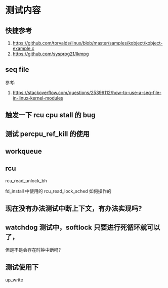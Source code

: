 # 测试内容

## 快捷参考
1. https://github.com/torvalds/linux/blob/master/samples/kobject/kobject-example.c
2. https://github.com/sysprog21/lkmpg

## seq file
参考:
1. https://stackoverflow.com/questions/25399112/how-to-use-a-seq-file-in-linux-kernel-modules

## 触发一下 rcu cpu stall 的 bug

## 测试 percpu_ref_kill 的使用

## workqueue

## rcu
rcu_read_unlock_bh

fd_install 中使用的 rcu_read_lock_sched 如何操作的

## 现在没有办法测试中断上下文，有办法实现吗?


## watchdog 测试中，softlock 只要进行死循环就可以了，
但是不是会存在时钟中断吗?

## 测试使用下
up_write
